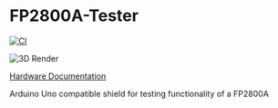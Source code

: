 # FP2800A-Tester

[![CI](https://github.com/Qeteshpony/FP2800A-Tester/actions/workflows/ci.yml/badge.svg?branch=main)](https://github.com/Qeteshpony/FP2800A-Tester/actions/workflows/ci.yml)

![3D Render](https://qeteshpony.github.io/FP2800A-Tester/3D/FP2800A-Tester-3D_top.png)

[Hardware Documentation](https://qeteshpony.github.io/FP2800A-Tester)

Arduino Uno compatible shield for testing functionality of a FP2800A